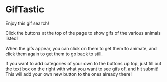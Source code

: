# GifTastic

Enjoy this gif search!

Click the buttons at the top of the page to show gifs of the various animals listed!

When the gifs appear, you can click on them to get them to animate, and click them again to get them to go back to still.

If you want to add categories of your own to the buttons up top, just fill out the text box on the right with what you want to see gifs of, and hit submit!
This will add your own new button to the ones already there!

